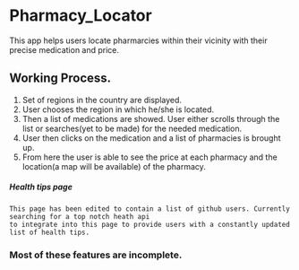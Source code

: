 # Pharmacy_Locator

This app helps users locate pharmarcies within their vicinity with their precise medication and price.


## Working Process.

1. Set of regions in the country are displayed.
2. User chooses the region in which he/she is located.
3. Then a list of medications are showed. User either scrolls through the list or searches(yet to be made) for the needed medication.
4. User then clicks on the medication and a list of pharmacies is brought up.
5. From here the user is able to see the price at each pharmacy and the location(a map will be available) of the pharmacy.

##### Health tips page 
    This page has been edited to contain a list of github users. Currently searching for a top notch heath api
    to integrate into this page to provide users with a constantly updated list of health tips.
### Most of these features are incomplete.


